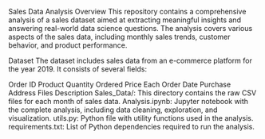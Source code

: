 Sales Data Analysis
Overview
This repository contains a comprehensive analysis of a sales dataset aimed at extracting meaningful insights and answering real-world data science questions. The analysis covers various aspects of the sales data, including monthly sales trends, customer behavior, and product performance.

Dataset
The dataset includes sales data from an e-commerce platform for the year 2019. It consists of several fields:

Order ID
Product
Quantity Ordered
Price Each
Order Date
Purchase Address
Files Description
Sales_Data/: This directory contains the raw CSV files for each month of sales data.
Analysis.ipynb: Jupyter notebook with the complete analysis, including data cleaning, exploration, and visualization.
utils.py: Python file with utility functions used in the analysis.
requirements.txt: List of Python dependencies required to run the analysis.
